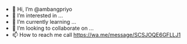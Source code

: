 - 👋 Hi, I’m @ambangpriyo
- 👀 I’m interested in ...
- 🌱 I’m currently learning ...
- 💞️ I’m looking to collaborate on ...
- 📫 How to reach me call https://wa.me/message/SCSJOQE6GFLLJ1

<!---
ambangpriyo/ambangpriyo is a ✨ special ✨ repository because its `README.md` (this file) appears on your GitHub profile.
You can click the Preview link to take a look at your changes.
--->
